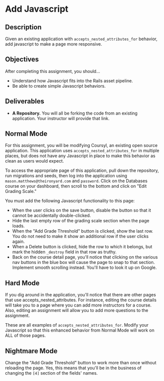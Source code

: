 # Add Javascript

## Description

Given an existing application with `accepts_nested_attributes_for` behavior, add javascript to make a page more responsive.

## Objectives

After completing this assignment, you should...

* Understand how Javascript fits into the Rails asset pipeline.
* Be able to create simple Javascript behaviors.

## Deliverables

* **A Repository.** You will all be forking the code from an existing application.  Your instructor will provide that link.

## Normal Mode

For this assignment, you will be modifying Coursyl, an existing open source application.  This application uses `accepts_nested_attributes_for` in multiple places, but does not have any Javascript in place to make this behavior as clean as users would expect.

To access the appropriate page of this application, pull down the repository, run migrations and seeds, then log into the application using `mason.matthews@theironyard.com` and `password`.  Click on the Databases course on your dashboard, then scroll to the bottom and click on "Edit Grading Scale."

You must add the following Javascript functionality to this page:

* When the user clicks on the save button, disable the button so that it cannot be accidentally double-clicked.
* Hide the last empty row of the grading scale section when the page loads.
* When the "Add Grade Threshold" button is clicked, show the last row.  You do not need to make it show an additional row if the user clicks again.
* When a Delete button is clicked, hide the row to which it belongs, but mark the hidden `_destroy` field in that row as truthy.
* Back on the course detail page, you'll notice that clicking on the various nav buttons in the blue box will cause the page to snap to that section.  Implement smooth scrolling instead. You'll have to look it up on Google.

## Hard Mode

If you dig around in the application, you'll notice that there are other pages that use accepts_nested_attributes.  For instance, editing the course details will take you to a page where you can add more instructors for a course.  Also, editing an assignment will allow you to add more questions to the assignment.

These are all examples of `accepts_nested_attributes_for`.  Modify your Javascript so that this enhanced behavior from Normal Mode will work on ALL of those pages.

## Nightmare Mode

Change the "Add Grade Threshold" button to work more than once without reloading the page.  Yes, this means that you'll be in the business of changing the `[4]` section of the fields' names.
